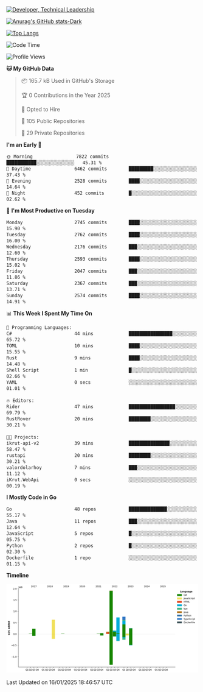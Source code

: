 <div>
  <a href="https://www.linkedin.com/in/arielpineiro/" target="_blank" rel="nofollow noopener noreferrer">
    <img src="https://img.shields.io/badge/-LinkedIn-%230077B5?style=for-the-badge&logo=linkedin&logoColor=white" alt="Developer, Technical Leadership" title="Ariel Piñeiro">
  </a>
</div>

[![Anurag's GitHub stats-Dark](https://github-readme-stats.vercel.app/api?username=arielsrv&show_icons=true&theme=dark#gh-dark-mode-only)](https://github.com/anuraghazra/github-readme-stats#gh-dark-mode-only)

[![Top Langs](https://github-readme-stats.vercel.app/api/top-langs/?username=arielsrv&layout=compact&langs_count=10&theme=dark#gh-dark-mode-only)](https://github.com/anuraghazra/github-readme-stats&theme=dark#gh-dark-mode-only)

<!--START_SECTION:waka-->
![Code Time](http://img.shields.io/badge/Code%20Time-1%2C109%20hrs%2053%20mins-blue)

![Profile Views](http://img.shields.io/badge/Profile%20Views-0-blue)

**🐱 My GitHub Data** 

> 📦 165.7 kB Used in GitHub's Storage 
 > 
> 🏆 0 Contributions in the Year 2025
 > 
> 💼 Opted to Hire
 > 
> 📜 105 Public Repositories 
 > 
> 🔑 29 Private Repositories 
 > 
**I'm an Early 🐤** 

```text
🌞 Morning                7822 commits        ███████████░░░░░░░░░░░░░░   45.31 % 
🌆 Daytime                6462 commits        █████████░░░░░░░░░░░░░░░░   37.43 % 
🌃 Evening                2528 commits        ████░░░░░░░░░░░░░░░░░░░░░   14.64 % 
🌙 Night                  452 commits         █░░░░░░░░░░░░░░░░░░░░░░░░   02.62 % 
```
📅 **I'm Most Productive on Tuesday** 

```text
Monday                   2745 commits        ████░░░░░░░░░░░░░░░░░░░░░   15.90 % 
Tuesday                  2762 commits        ████░░░░░░░░░░░░░░░░░░░░░   16.00 % 
Wednesday                2176 commits        ███░░░░░░░░░░░░░░░░░░░░░░   12.60 % 
Thursday                 2593 commits        ████░░░░░░░░░░░░░░░░░░░░░   15.02 % 
Friday                   2047 commits        ███░░░░░░░░░░░░░░░░░░░░░░   11.86 % 
Saturday                 2367 commits        ███░░░░░░░░░░░░░░░░░░░░░░   13.71 % 
Sunday                   2574 commits        ████░░░░░░░░░░░░░░░░░░░░░   14.91 % 
```


📊 **This Week I Spent My Time On** 

```text
💬 Programming Languages: 
C#                       44 mins             ████████████████░░░░░░░░░   65.72 % 
TOML                     10 mins             ████░░░░░░░░░░░░░░░░░░░░░   15.55 % 
Rust                     9 mins              ████░░░░░░░░░░░░░░░░░░░░░   14.48 % 
Shell Script             1 min               █░░░░░░░░░░░░░░░░░░░░░░░░   02.66 % 
YAML                     0 secs              ░░░░░░░░░░░░░░░░░░░░░░░░░   01.01 % 

🔥 Editors: 
Rider                    47 mins             █████████████████░░░░░░░░   69.79 % 
RustRover                20 mins             ████████░░░░░░░░░░░░░░░░░   30.21 % 

🐱‍💻 Projects: 
ikrut-api-v2             39 mins             ███████████████░░░░░░░░░░   58.47 % 
rustapi                  20 mins             ████████░░░░░░░░░░░░░░░░░   30.21 % 
valordolarhoy            7 mins              ███░░░░░░░░░░░░░░░░░░░░░░   11.12 % 
iKrut.WebApi             0 secs              ░░░░░░░░░░░░░░░░░░░░░░░░░   00.19 % 
```

**I Mostly Code in Go** 

```text
Go                       48 repos            ██████████████░░░░░░░░░░░   55.17 % 
Java                     11 repos            ███░░░░░░░░░░░░░░░░░░░░░░   12.64 % 
JavaScript               5 repos             █░░░░░░░░░░░░░░░░░░░░░░░░   05.75 % 
Python                   2 repos             █░░░░░░░░░░░░░░░░░░░░░░░░   02.30 % 
Dockerfile               1 repo              ░░░░░░░░░░░░░░░░░░░░░░░░░   01.15 % 
```



**Timeline**

![Lines of Code chart](https://raw.githubusercontent.com/arielsrv/arielsrv/main/assets/bar_graph.png)


 Last Updated on 16/01/2025 18:46:57 UTC
<!--END_SECTION:waka-->
